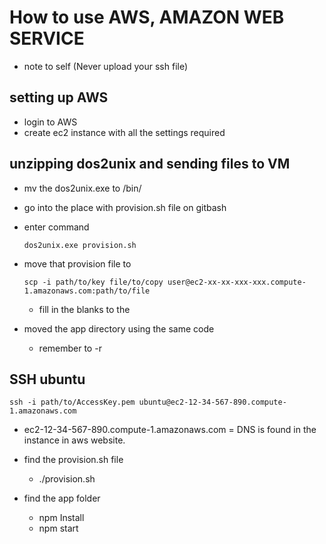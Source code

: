 # How to use AWS, AMAZON WEB SERVICE

- note to self (Never upload your ssh file)


## setting up AWS

- login to AWS
- create ec2 instance with all the settings required

##  unzipping dos2unix and sending files to VM

- mv the dos2unix.exe to /bin/
- go into the place with provision.sh file on gitbash
- enter command

      dos2unix.exe provision.sh

- move that provision file to

      scp -i path/to/key file/to/copy user@ec2-xx-xx-xxx-xxx.compute-1.amazonaws.com:path/to/file

    - fill in the blanks to the

- moved the app directory using the same code
  - remember to -r <dir>


## SSH ubuntu

    ssh -i path/to/AccessKey.pem ubuntu@ec2-12-34-567-890.compute-1.amazonaws.com

- ec2-12-34-567-890.compute-1.amazonaws.com = DNS is found in the instance in aws website.

- find the provision.sh file
  - ./provision.sh
- find the app folder
  - npm Install
  - npm start

